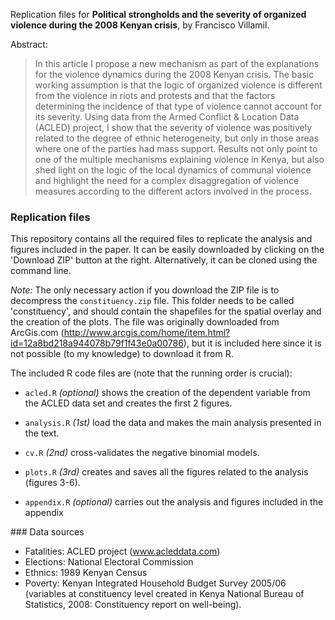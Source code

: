 Replication files for **Political strongholds and the severity of organized violence during the 2008 Kenyan crisis**, by Francisco Villamil.

Abstract:

>   In this article I propose a new mechanism as part of the explanations for the violence dynamics during the 2008 Kenyan crisis. The basic working assumption is that the logic of organized violence is different from the violence in riots and protests and that the factors determining the incidence of that type of violence cannot account for its severity. Using data from the Armed Conflict & Location Data (ACLED) project, I show that the severity of violence was positively related to the degree of ethnic heterogeneity, but only in those areas where one of the parties had mass support. Results not only point to one of the multiple mechanisms explaining violence in Kenya, but also shed light on the logic of the local dynamics of communal violence and highlight the need for a complex disaggregation of violence measures according to the different actors involved in the process.

### Replication files

This repository contains all the required files to replicate the analysis and figures included in the paper. It can be easily downloaded by clicking on the 'Download ZIP' button at the right. Alternatively, it can be cloned using the command line.

*Note:* The only necessary action if you download the ZIP file is to decompress the ```constituency.zip``` file. This folder needs to be called 'constituency', and should contain the shapefiles for the spatial overlay and the creation of the plots. The file was originally downloaded from ArcGis.com (http://www.arcgis.com/home/item.html?id=12a8bd218a944078b79f1f43e0a00786), but it is included here since it is not possible (to my knowledge) to download it from R.

The included R code files are (note that the running order is crucial):

- ```acled.R```  *(optional)* shows the creation of the dependent variable from the ACLED data set and creates the first 2 figures.

- ```analysis.R```  *(1st)* load the data and makes the main analysis presented in the text.

- ```cv.R``` *(2nd)* cross-validates the negative binomial models.

- ```plots.R``` *(3rd)* creates and saves all the figures related to the analysis (figures 3-6).

- ```appendix.R``` *(optional)* carries out the analysis and figures included in the appendix

### Data sources

- Fatalities: ACLED project (www.acleddata.com)
- Elections: National Electoral Commission
- Ethnics: 1989 Kenyan Census
- Poverty: Kenyan Integrated Household Budget Survey 2005/06 (variables at constituency level created in Kenya National Bureau of Statistics, 2008: Constituency report on well-being).
